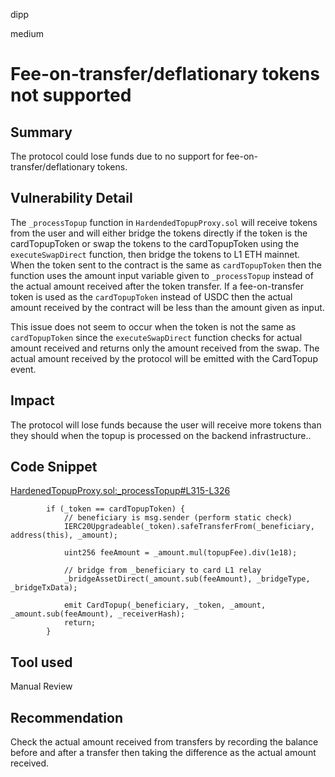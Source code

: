 dipp

medium

# Fee-on-transfer/deflationary tokens not supported

## Summary

The protocol could lose funds due to no support for fee-on-transfer/deflationary tokens.

## Vulnerability Detail

The ```_processTopup``` function in ```HardendedTopupProxy.sol``` will receive tokens from the user and will either bridge the tokens directly if the token is the cardTopupToken or swap the tokens to the cardTopupToken using the ```executeSwapDirect``` function, then bridge the tokens to L1 ETH mainnet. When the token sent to the contract is the same as ```cardTopupToken``` then the function uses the amount input variable given to ```_processTopup``` instead of the actual amount received after the token transfer. If a fee-on-transfer token is used as the ```cardTopupToken``` instead of USDC then the actual amount received by the contract will be less than the amount given as input.

This issue does not seem to occur when the token is not the same as ```cardTopupToken``` since the ```executeSwapDirect``` function checks for actual amount received and returns only the amount received from the swap. The actual amount received by the protocol will be emitted with the CardTopup event.

## Impact

The protocol will lose funds because the user will receive more tokens than they should when the topup is processed on the backend infrastructure..

## Code Snippet

[HardenedTopupProxy.sol:_processTopup#L315-L326](https://github.com/sherlock-audit/2022-10-mover/blob/main/cardtopup_contract/contracts/HardenedTopupProxy.sol#L315-L326)
```solidity
        if (_token == cardTopupToken) {
            // beneficiary is msg.sender (perform static check)
            IERC20Upgradeable(_token).safeTransferFrom(_beneficiary, address(this), _amount);

            uint256 feeAmount = _amount.mul(topupFee).div(1e18);

            // bridge from _beneficiary to card L1 relay
            _bridgeAssetDirect(_amount.sub(feeAmount), _bridgeType, _bridgeTxData);

            emit CardTopup(_beneficiary, _token, _amount, _amount.sub(feeAmount), _receiverHash);
            return;
        }
```

## Tool used

Manual Review

## Recommendation

Check the actual amount received from transfers by recording the balance before and after a transfer then taking the difference as the actual amount received.